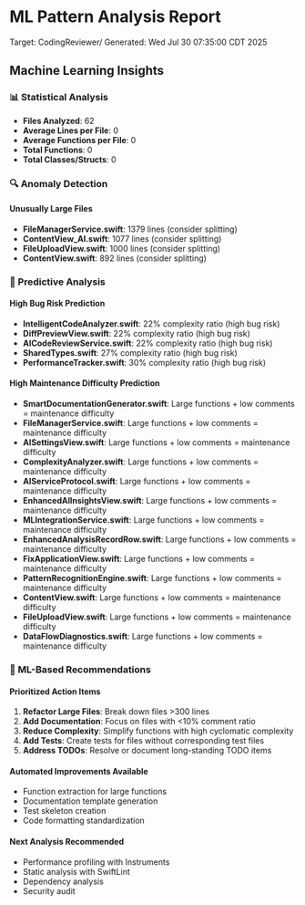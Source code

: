 # ML Pattern Analysis Report
Target: CodingReviewer/
Generated: Wed Jul 30 07:35:00 CDT 2025

## Machine Learning Insights

### 📊 Statistical Analysis
- **Files Analyzed**:       62
- **Average Lines per File**: 0
- **Average Functions per File**: 0
- **Total Functions**: 0
- **Total Classes/Structs**: 0

### 🔍 Anomaly Detection
#### Unusually Large Files
- **FileManagerService.swift**: 1379 lines (consider splitting)
- **ContentView_AI.swift**: 1077 lines (consider splitting)
- **FileUploadView.swift**: 1000 lines (consider splitting)
- **ContentView.swift**: 892 lines (consider splitting)

### 🔮 Predictive Analysis
#### High Bug Risk Prediction
- **IntelligentCodeAnalyzer.swift**: 22% complexity ratio (high bug risk)
- **DiffPreviewView.swift**: 22% complexity ratio (high bug risk)
- **AICodeReviewService.swift**: 22% complexity ratio (high bug risk)
- **SharedTypes.swift**: 27% complexity ratio (high bug risk)
- **PerformanceTracker.swift**: 30% complexity ratio (high bug risk)

#### High Maintenance Difficulty Prediction
- **SmartDocumentationGenerator.swift**: Large functions + low comments = maintenance difficulty
- **FileManagerService.swift**: Large functions + low comments = maintenance difficulty
- **AISettingsView.swift**: Large functions + low comments = maintenance difficulty
- **ComplexityAnalyzer.swift**: Large functions + low comments = maintenance difficulty
- **AIServiceProtocol.swift**: Large functions + low comments = maintenance difficulty
- **EnhancedAIInsightsView.swift**: Large functions + low comments = maintenance difficulty
- **MLIntegrationService.swift**: Large functions + low comments = maintenance difficulty
- **EnhancedAnalysisRecordRow.swift**: Large functions + low comments = maintenance difficulty
- **FixApplicationView.swift**: Large functions + low comments = maintenance difficulty
- **PatternRecognitionEngine.swift**: Large functions + low comments = maintenance difficulty
- **ContentView.swift**: Large functions + low comments = maintenance difficulty
- **FileUploadView.swift**: Large functions + low comments = maintenance difficulty
- **DataFlowDiagnostics.swift**: Large functions + low comments = maintenance difficulty

### 🎯 ML-Based Recommendations

#### Prioritized Action Items
1. **Refactor Large Files**: Break down files >300 lines
2. **Add Documentation**: Focus on files with <10% comment ratio
3. **Reduce Complexity**: Simplify functions with high cyclomatic complexity
4. **Add Tests**: Create tests for files without corresponding test files
5. **Address TODOs**: Resolve or document long-standing TODO items

#### Automated Improvements Available
- Function extraction for large functions
- Documentation template generation
- Test skeleton creation
- Code formatting standardization

#### Next Analysis Recommended
- Performance profiling with Instruments
- Static analysis with SwiftLint
- Dependency analysis
- Security audit

